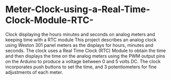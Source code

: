 # Meter-Clock-using-a-Real-Time-Clock-Module-RTC-
 Clock displaying the hours minutes and seconds on analog meters and keeping time with a RTC module
This project describes an analog clock using Weston 301 panel meters as the displays for hours, minutes and seconds. The clock uses a Real Time Clock (RTC) Module to obtain the time and then displays the time on the analog meters using the PWM output pins on the Arduino to produce a voltage between 0 and 5 volts DC. The clock incorporates push buttons to set the time, and 3 potentiometers for fine adjustments of each meter.
